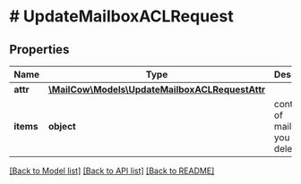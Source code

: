 # # UpdateMailboxACLRequest

## Properties

Name | Type | Description | Notes
------------ | ------------- | ------------- | -------------
**attr** | [**\MailCow\Models\UpdateMailboxACLRequestAttr**](UpdateMailboxACLRequestAttr.md) |  | [optional]
**items** | **object** | contains list of mailboxes you want to delete | [optional]

[[Back to Model list]](../../README.md#models) [[Back to API list]](../../README.md#endpoints) [[Back to README]](../../README.md)

